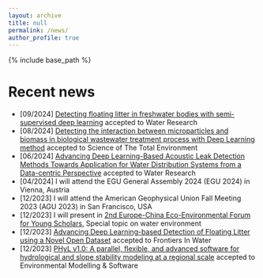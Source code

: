 ```yaml
---
layout: archive
title: null
permalink: /news/
author_profile: true
---
```

{% include base_path %}
# Recent news
- [09/2024] [Detecting floating litter in freshwater bodies with semi-supervised deep learning](https://doi.org/10.1016/j.watres.2024.122405) accepted to Water Research
- [08/2024] [Detecting the interaction between microparticles and biomass in biological wastewater treatment process with Deep Learning method](https://doi.org/10.1016/j.scitotenv.2024.175813) accepted to Science of The Total Environment
- [06/2024] [Advancing Deep Learning-Based Acoustic Leak Detection Methods Towards Application for Water Distribution Systems from a Data-centric Perspective](https://doi.org/10.1016/j.watres.2024.121999) accepted to Water Research
- [04/2024] I will attend the EGU General Assembly 2024 (EGU 2024) in Vienna, Austria
- [12/2023] I will attend the American Geophysical Union Fall Meeting 2023 (AGU 2023) in San Francisco, USA
- [12/2023] I will present in [2nd Europe-China Eco-Environmental Forum for Young Scholars](https://eu-cnees.com/english), Special topic on water environment
- [12/2023] [Advancing Deep Learning-based Detection of Floating Litter using a Novel Open Dataset](https://www.frontiersin.org/journals/water/articles/10.3389/frwa.2023.1298465/abstract) accepted to Frontiers In Water
- [12/2023] [PHyL v1.0: A parallel, flexible, and advanced software for hydrological and slope stability modeling at a regional scale](https://doi.org/10.1016/j.envsoft.2023.105882) accepted to Environmental Modelling & Software